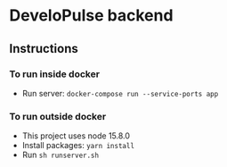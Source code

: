 # DeveloPulse backend

## Instructions

### To run inside docker

- Run server: `docker-compose run --service-ports app`

### To run outside docker

- This project uses node 15.8.0
- Install packages: `yarn install`
- Run `sh runserver.sh`


